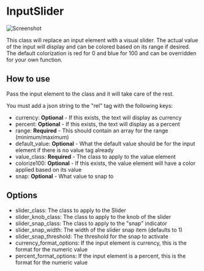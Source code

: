 InputSlider
===========

![Screenshot](https://s3.amazonaws.com/catalyst-public/MooTools-Screenshots/InputSlider.jpg)

This class will replace an input element with a visual slider. The actual value of the input will display
and can be colored based on its range if desired. The default colorization is red for 0
and blue for 100 and can be overridden for your own function.

How to use
----------

Pass the input element to the class and it will take care of the rest.

You must add a json string to the "rel" tag with the following keys:

* currency: **Optional** - If this exists, the text will display as currency
* percent: **Optional** - If this exists, the text will display as a percent
* range: **Required** - This should contain an array for the range (minimum/maximum)
* default_value: **Optional** - What the default value should be for the input element if there is no value tag already
* value_class: **Required** - The class to apply to the value element
* colorize100: **Optional** - If this exists, the value element will have a color applied based on its value
* snap: **Optional** - What value to snap to

Options
-------

* slider_class: The class to apply to the Slider
* slider_knob_class: The class to apply to the knob of the slider
* slider_snap_class: The class to apply to the "snap" indicator
* slider_snap_width: The width of the slider snap item (defaults to 1)
* slider_snap_threshold: The threshold for the snap to activate
* currency_format_options: If the input element is currency, this is the format for the numeric value
* percent_format_options: If the input element is a percent, this is the format for the numeric value

